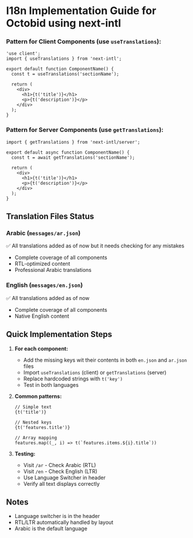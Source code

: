 # I18n Implementation Guide for Octobid using next-intl

### Pattern for Client Components (use `useTranslations`):

```tsx
'use client';
import { useTranslations } from 'next-intl';

export default function ComponentName() {
  const t = useTranslations('sectionName');
  
  return (
    <div>
      <h1>{t('title')}</h1>
      <p>{t('description')}</p>
    </div>
  );
}
```

### Pattern for Server Components (use `getTranslations`):

```tsx
import { getTranslations } from 'next-intl/server';

export default async function ComponentName() {
  const t = await getTranslations('sectionName');
  
  return (
    <div>
      <h1>{t('title')}</h1>
      <p>{t('description')}</p>
    </div>
  );
}
```


## Translation Files Status

### Arabic (`messages/ar.json`)
✅ All translations added as of now but it needs checking for any mistakes
- Complete coverage of all components
- RTL-optimized content
- Professional Arabic translations

### English (`messages/en.json`)
✅ All translations added as of now
- Complete coverage of all components
- Native English content

## Quick Implementation Steps

1. **For each component:**
   - Add the missing keys wit their contents in both `en.json` and `ar.json` files
   - Import `useTranslations` (client) or `getTranslations` (server)
   - Replace hardcoded strings with `t('key')`
   - Test in both languages

2. **Common patterns:**
   ```tsx
   // Simple text
   {t('title')}
   
   // Nested keys
   {t('features.title')}
   
   // Array mapping
   features.map((_, i) => t(`features.items.${i}.title`))
   ```

3. **Testing:**
   - Visit `/ar` - Check Arabic (RTL)
   - Visit `/en` - Check English (LTR)
   - Use Language Switcher in header
   - Verify all text displays correctly

## Notes
- Language switcher is in the header
- RTL/LTR automatically handled by layout
- Arabic is the default language

